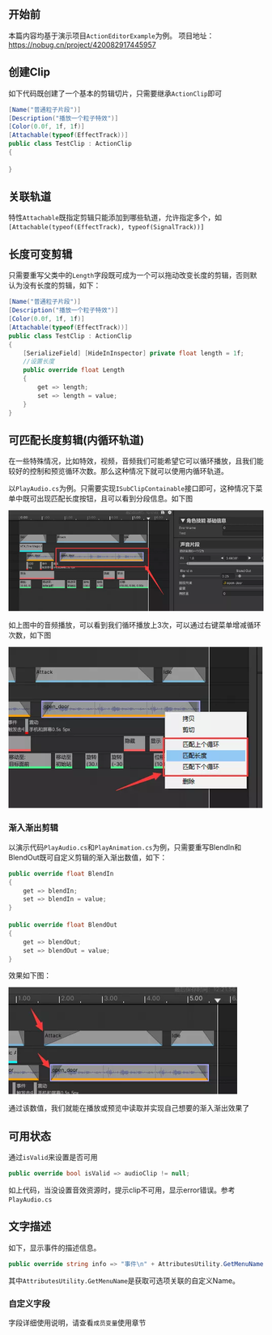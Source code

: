 ## 开始前
本篇内容均基于演示项目`ActionEditorExample`为例。
项目地址：https://nobug.cn/project/420082917445957

## 创建Clip

如下代码既创建了一个基本的剪辑切片，只需要继承`ActionClip`即可

```c#
[Name("普通粒子片段")]
[Description("播放一个粒子特效")]
[Color(0.0f, 1f, 1f)]
[Attachable(typeof(EffectTrack))]
public class TestClip : ActionClip
{

}
```

## 关联轨道

特性`Attachable`既指定剪辑只能添加到哪些轨道，允许指定多个，如`[Attachable(typeof(EffectTrack), typeof(SignalTrack))]`

## 长度可变剪辑

只需要重写父类中的`Length`字段既可成为一个可以拖动改变长度的剪辑，否则默认为没有长度的剪辑，如下：

```c#
[Name("普通粒子片段")]
[Description("播放一个粒子特效")]
[Color(0.0f, 1f, 1f)]
[Attachable(typeof(EffectTrack))]
public class TestClip : ActionClip
{
	[SerializeField] [HideInInspector] private float length = 1f;
    //设置长度
    public override float Length
    {
        get => length;
        set => length = value;
    }
}
```

## 可匹配长度剪辑(内循环轨道)

在一些特殊情况，比如特效，视频，音频我们可能希望它可以循环播放，且我们能较好的控制和预览循环次数。那么这种情况下就可以使用内循环轨道。

以`PlayAudio.cs`为例。只需要实现`ISubClipContainable`接口即可，这种情况下菜单中既可出现匹配长度按钮，且可以看到分段信息。如下图

![](images/1684729469110890.png)


如上图中的音频播放，可以看到我们循环播放上3次，可以通过右键菜单增减循环次数，如下图

![](images/1684729493344577.png)


### 渐入渐出剪辑

以演示代码`PlayAudio.cs`和`PlayAnimation.cs`为例，只需要重写BlendIn和BlendOut既可自定义剪辑的渐入渐出数值，如下：

```c#
public override float BlendIn
{
    get => blendIn;
    set => blendIn = value;
}

public override float BlendOut
{
    get => blendOut;
    set => blendOut = value;
}
```

效果如下图：

![](images/1684729510125486.png)


通过该数值，我们就能在播放或预览中读取并实现自己想要的渐入渐出效果了

## 可用状态

通过`isValid`来设置是否可用

```c#
public override bool isValid => audioClip != null;
```

如上代码，当没设置音效资源时，提示clip不可用，显示error错误。参考`PlayAudio.cs`



## 文字描述

如下，显示事件的描述信息。

```c#
public override string info => "事件\n" + AttributesUtility.GetMenuName(eventName, typeof(EventNames));
```

其中`AttributesUtility.GetMenuName`是获取可选项关联的自定义Name。

### 自定义字段

字段详细使用说明，请查看`成员变量`使用章节